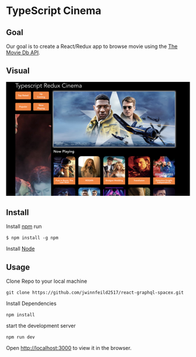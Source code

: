 # TypeScript Cinema
## Goal

Our goal is to create a React/Redux app to browse movie using the [The Movie Db API](https://developers.themoviedb.org/3/getting-started/introduction).

## Visual
<img src="./public/app-visual.jpg">

## Install

Install [npm](https://npmjs.org/) run

```
$ npm install -g npm
```

Install [Node](https://nodejs.org/en/download/)

## Usage
Clone Repo to your local machine

```
git clone https://github.com/jwinnfeild2517/react-graphql-spacex.git
```
Install Dependencies
```
npm install
```

start the development server
```
npm run dev
```

Open [http://localhost:3000](http://localhost:5174) to view it in the browser.
